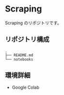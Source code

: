 # Scraping

Scraping のリポジトリです。

## リポジトリ構成

```
.
├── README.md
└── notebooks
```

## 環境詳細

- Google Colab
